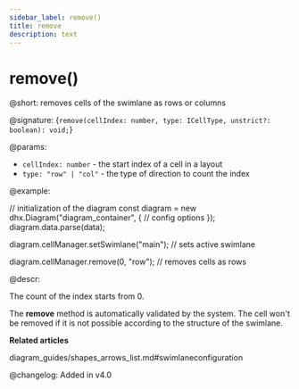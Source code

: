 ```yaml
---
sidebar_label: remove()
title: remove
description: text
---
```


# remove()

@short: removes cells of the swimlane as rows or columns

@signature: {`remove(cellIndex: number, type: ICellType, unstrict?: boolean): void;`}

@params:
- `cellIndex: number` - the start index of a cell in a layout
- `type: "row" | "col"` - the type of direction to count the index

@example:

// initialization of the diagram
const diagram = new dhx.Diagram("diagram_container", {
    // config options
});
diagram.data.parse(data);

diagram.cellManager.setSwimlane("main"); // sets active swimlane

diagram.cellManager.remove(0, "row"); // removes cells as rows

@descr:

The count of the index starts from 0.

The **remove** method is automatically validated by the system. The cell won't be removed if it is not possible according to the structure of the swimlane.

**Related articles**

diagram_guides/shapes_arrows_list.md#swimlaneconfiguration

@changelog:
Added in v4.0
